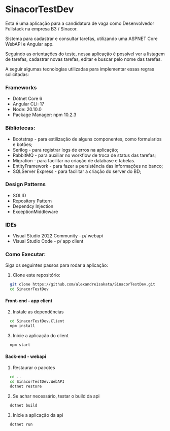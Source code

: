 # SinacorTestDev
Esta é uma aplicação para a candidatura de vaga como Desenvolvedor Fullstack na empresa B3 / Sinacor.

Sistema para cadastrar e consultar tarefas, utilizando uma ASPNET Core WebAPI e Angular app.

Seguindo as orientações do teste, nessa aplicação é possível ver a listagem de tarefas, cadastrar novas tarefas, editar e buscar pelo nome das tarefas.

A seguir algumas tecnologias utilizadas para implementar essas regras solicitadas:

### Frameworks
- Dotnet Core 6
- Angular CLI: 17
- Node: 20.10.0
- Package Manager: npm 10.2.3

### Bibliotecas:
- Bootstrap - para estilização de alguns componentes, como formularios e botões;
- Serilog - para registrar logs de erros na aplicação;
- RabbitMQ - para auxiliar no workflow de troca de status das tarefas;
- Migration - para facilitar na criação de database e tabelas.
- EntityFramework - para fazer a persistência das informações no banco;
- SQLServer Express - para facilitar a criação do server do BD;

### Design Patterns
- SOLID
- Repository Pattern
- Dependcy Injection
- ExceptionMiddleware

### IDEs
- Visual Studio 2022 Community - p/ webapi
- Visual Studio Code - p/ app client

### Como Executar:

Siga os seguintes passos para rodar a aplicação:

1. Clone este repositório:

```bash
  git clone https://github.com/alexandre1sakata/SinacorTestDev.git
  cd SinacorTestDev

```

#### Front-end - app client
2. Instale as dependências

```bash
  cd SinacorTestDev.Client
  npm install
```

3. Inicie a aplicação do client

```bash
  npm start
```


#### Back-end - webapi
1. Restaurar o pacotes

```bash
  cd ..
  cd SinacorTestDev.WebAPI
  dotnet restore
```

2. Se achar necessário, testar o build da api
```bash
  dotnet build
```

3. Inicie a aplicação da api

```bash
  dotnet run
```
